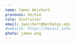 ```yaml
---
name: James Weichert
pronouns: he/him
role: Instructor
email: jweichert@berkeley.edu
#website: https://kevinl.info
photo: james.png
---
```

